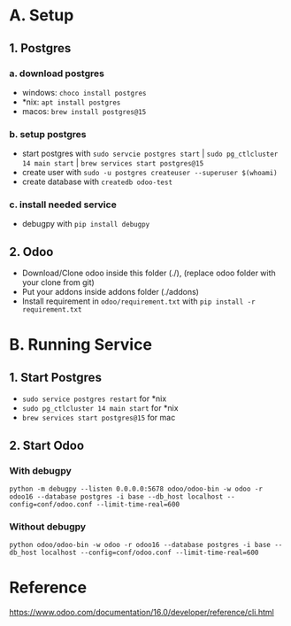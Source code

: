 # A. Setup
## 1. Postgres
### a. download postgres
- windows: `choco install postgres`
- *nix: `apt install postgres`
- macos: `brew install postgres@15`

### b. setup postgres
- start postgres with `sudo servcie postgres start` | `sudo pg_ctlcluster 14 main start` | `brew services start postgres@15`
- create user with `sudo -u postgres createuser --superuser $(whoami)`
- create database with `createdb odoo-test`

### c. install needed service
- debugpy with `pip install debugpy`


## 2. Odoo
- Download/Clone odoo inside this folder (./), (replace odoo folder with your clone from git)
- Put your addons inside addons folder (./addons)
- Install requirement in `odoo/requirement.txt` with `pip install -r requirement.txt`

# B. Running Service
## 1. Start Postgres
- `sudo service postgres restart` for *nix
- `sudo pg_ctlcluster 14 main start` for *nix
- `brew services start postgres@15` for mac

## 2. Start Odoo
### With debugpy
`python -m debugpy --listen 0.0.0.0:5678 odoo/odoo-bin -w odoo -r odoo16 --database postgres -i base --db_host localhost --config=conf/odoo.conf --limit-time-real=600`

### Without debugpy
`python odoo/odoo-bin -w odoo -r odoo16 --database postgres -i base --db_host localhost --config=conf/odoo.conf --limit-time-real=600`

# Reference
https://www.odoo.com/documentation/16.0/developer/reference/cli.html
